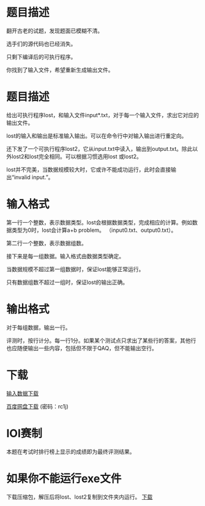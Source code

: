 # 题目描述

<p>翻开古老的试题，发现题面已模糊不清。</p>
<p>选手们的源代码也已经消失。</p>
<p>只剩下编译后的可执行程序。</p>
<p>你找到了输入文件，希望重新生成输出文件。</p>

# 题目描述


<p>给出可执行程序lost，和输入文件input*.txt，对于每一个输入文件，求出它对应的输出文件。</p>
<p>lost的输入和输出是标准输入输出。可以在命令行中对输入输出进行重定向。</p>
<p>还下发了一个可执行程序lost2，它从input.txt中读入，输出到output.txt。除此以外lost2和lost完全相同。可以根据习惯选用lost 或lost2。</p>
<p>lost并不完美，当数据规模较大时，它或许不能成功运行，此时会直接输出“invalid input.”。</p>

# 输入格式


<p>第一行一个整数，表示数据类型。lost会根据数据类型，完成相应的计算。例如数据类型为0时，lost会计算a+b problem。 （input0.txt、output0.txt）。</p>
<p>第二行一个整数，表示数据组数。</p>
<p>接下来是每一组数据。输入格式由数据类型确定。</p>
<p>当数据规模不超过第一组数据时，保证lost能够正常运行。</p>
<p>只有数据组数不超过一组时，保证lost的输出正确。</p>

# 输出格式


<p>对于每组数据，输出一行。</p>
<p>评测时，按行计分。每一行1分。如果某个测试点只求出了某些行的答案，其他行也应随便输出一些内容，包括但不限于QAQ，但不能输出空行。</p>

# 下载


<p><a href="/download.php?type=problem&amp;id=190">输入数据下载</a></p>
<p><a href="//pan.baidu.com/s/1pLOSq9t">百度网盘下载</a> (密码：rc1j)</p>

# IOI赛制


<p>本题在考试时排行榜上显示的成绩即为最终评测结果。</p>

# 如果你不能运行exe文件


<p>下载压缩包，解压后将lost、lost2复制到文件夹内运行。
<a href="//pan.baidu.com/s/1bphXM0Z">下载</a></p>
